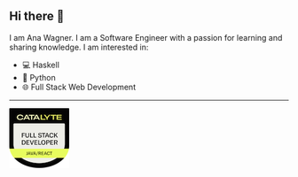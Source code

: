 ## Hi there 👋

I am Ana Wagner. I am a Software Engineer with a passion for learning and sharing knowledge.
I am interested in:

- 💻 Haskell
- 🐍 Python
- 🌐 Full Stack Web Development


---





[![Full Stack Java React](full-stack-java-react.png)](https://www.credly.com/badges/fc812b8e-7479-4b92-82f4-c193867dbc18/public_url)


